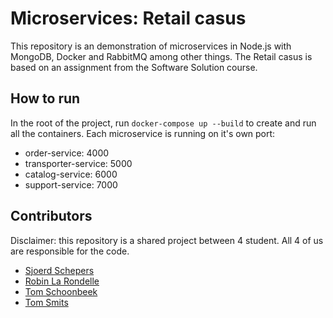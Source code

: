 # Microservices: Retail casus
This repository is an demonstration of microservices in Node.js with MongoDB, Docker and RabbitMQ among other things.
The Retail casus is based on an assignment from the Software Solution course.

## How to run
In the root of the project, run `docker-compose up --build` to create and run all the containers. Each microservice is running on it's own port:

* order-service: 4000
* transporter-service: 5000
* catalog-service: 6000
* support-service: 7000

## Contributors
Disclaimer: this repository is a shared project between 4 student. All 4 of us are responsible for the code.
* [Sjoerd Schepers](https://github.com/sschepers)
* [Robin La Rondelle](https://github.com/robinlarondelle)
* [Tom Schoonbeek](https://github.com/tjfschoo)
* [Tom Smits](https://github.com/teumaas)

